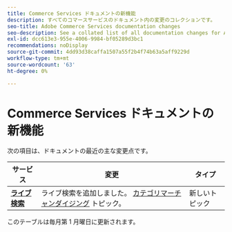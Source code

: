 ```yaml
---
title: Commerce Services ドキュメントの新機能
description: すべてのコマースサービスのドキュメント内の変更のコレクションです。
seo-title: Adobe Commerce Services documentation changes
seo-description: See a collated list of all documentation changes for Adobe Commerce Services and integration services.
exl-id: dcc613e3-955e-4006-9984-bf05289d3bc1
recommendations: noDisplay
source-git-commit: 4dd93d38caffa1507a55f2b4f74b63a5aff9229d
workflow-type: tm+mt
source-wordcount: '63'
ht-degree: 0%

---
```


# Commerce Services ドキュメントの新機能

次の項目は、ドキュメントの最近の主な変更点です。

| サービス | 変更 | タイプ |
| -- | -- | -- |
| [**ライブ検索**](../live-search/guide-overview.md) | ライブ検索を追加しました。 [カテゴリマーチャンダイジング](https://experienceleague.adobe.com/docs/commerce-merchant-services/live-search/category-merch.html) トピック。 | 新しいトピック |

このテーブルは毎月第 1 月曜日に更新されます。
